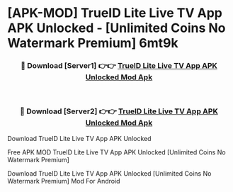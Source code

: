 # [APK-MOD] TrueID Lite  Live TV App APK Unlocked - [Unlimited Coins No Watermark Premium] 6mt9k



<div align="center">
<h3>🔴 Download [Server1] 👉👉 <a href="https://momento.my/?title=TrueID_Lite__Live_TV_App_APK_Unlocked">TrueID Lite  Live TV App APK Unlocked Mod Apk</a></h3><br>

<h3>🔴 Download [Server2] 👉👉 <a href="https://momento.my/?title=TrueID_Lite__Live_TV_App_APK_Unlocked">TrueID Lite  Live TV App APK Unlocked Mod Apk</a></h3>
</div>



Download TrueID Lite  Live TV App APK Unlocked 

Free APK MOD TrueID Lite  Live TV App APK Unlocked [Unlimited Coins No Watermark Premium]

Download TrueID Lite  Live TV App APK Unlocked [Unlimited Coins No Watermark Premium] Mod For Android
